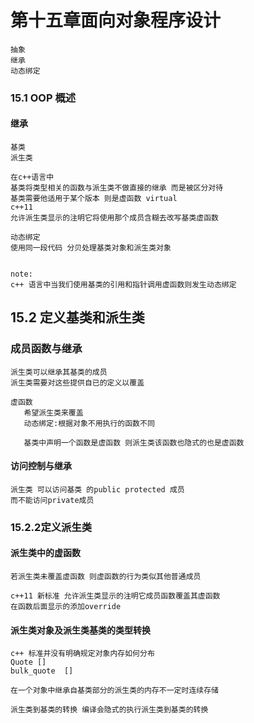 # 第十五章面向对象程序设计
```
抽象 
继承
动态绑定
```
### 15.1 OOP 概述
#### 继承
```
基类
派生类

在c++语言中
基类将类型相关的函数与派生类不做直接的继承 而是被区分对待
基类需要他适用于某个版本 则是虚函数 virtual
c++11
允许派生类显示的注明它将使用那个成员含糊去改写基类虚函数

动态绑定
使用同一段代码 分贝处理基类对象和派生类对象


note:
c++ 语言中当我们使用基类的引用和指针调用虚函数则发生动态绑定

```
## 15.2 定义基类和派生类
### 成员函数与继承
```
派生类可以继承其基类的成员
派生类需要对这些提供自已的定义以覆盖

虚函数
   希望派生类来覆盖
   动态绑定:根据对象不用执行的函数不同
   
   基类中声明一个函数是虚函数 则派生类该函数也隐式的也是虚函数
```
#### 访问控制与继承
```
派生类 可以访问基类 的public protected 成员
而不能访问private成员

```
### 15.2.2定义派生类
#### 派生类中的虚函数
```
若派生类未覆盖虚函数 则虚函数的行为类似其他普通成员

c++11 新标准 允许派生类显示的注明它成员函数覆盖其虚函数
在函数后面显示的添加override
```
#### 派生类对象及派生类基类的类型转换
```
c++ 标准并没有明确规定对象内存如何分布
Quote []
bulk_quote  []

在一个对象中继承自基类部分的派生类的内存不一定时连续存储

派生类到基类的转换 编译会隐式的执行派生类到基类的转换


```